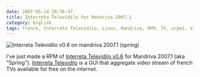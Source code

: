 ```yaml
---
date: 2007-05-14 18:36:47
title: Interreta Televidilo for Mandriva 2007.1
category: English
tags: french, Interreta Televidilo, Linux, Mandriva, RPM, TV, urpmi, Video
---
```


![Interreta Televidilo v0.6 on mandriva 2007.1
(spring)](/uploads/2007/interreta-televidilo-v06-on-mandriva-20071-spring1.png)

I've just made a RPM of [Interreta Televidilo
v0.6](https://github.com/kdeldycke/mandriva-specs/tree/master/2007.1/televidilo-0.6-2)
for Mandriva 2007.1 (aka "Spring"). [Interreta
Televidilo](https://web.archive.org/web/20111019071359/https://televidilo.bouil.org/)
is a GUI that aggregate video stream of french TVs available for free on the
internet.
